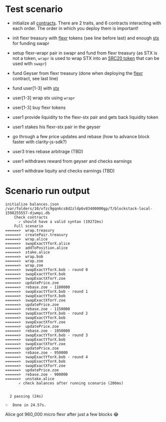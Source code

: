 # Test scenario
- initialize all [contracts](./contracts).  There are 2 traits, and 6 contracts interacting with each order.  The order in which you deploy them is important!
- init flexr treasury with [flexr](./contracts/flexr-token.clar) tokens (see line before last) and enough [stx](./balances.json) for funding swapr 
- setup flexr-wrapr pair in swapr and fund from flexr treasury (as STX is not a token, `wrapr` is used to wrap STX into an [SRC20 token](./contracts/src20-trait.clar) that can be used with `swapr`)
- fund Geyser from flexr treasury (done when deploying the [flexr](./contracts/flexr-token.clar) contract, see last line)

- fund user[1-3] with [stx](./balances.json) 
- user[1-3] wrap stx using `wrapr`
- user[1-3] buy flexr tokens
- user1 provide liquidity to the flexr-stx pair and gets back liquidity token
- user1 stakes his flexr-stx pair in the geyser

- go through a few price updates and rebase (how to advance block faster with clarity-js-sdk?)
- user3 tries rebase arbitrage (TBD)

- user1 withdraws reward from geyser and checks earnings
- user1 withdraw liquity and checks earnings (TBD)

# Scenario run output
```
initialize balances.json /var/folders/10/vfzc9gqn6cs8d2zldp6v83400000gp/T/blockstack-local-1598255557-djwmpi.db
    Check contracts
      ✓ should have a valid syntax (19272ms)
    Full scenario
======>  wrap.treasury
======>  createPair.treasury
======>  wrap.alice
======>  swapExactYforX.alice
======>  addToPosition.alice
======>  stake.alice
======>  wrap.bob
======>  wrap.zoe
======>  wrap.zoe
======>  swapExactYforX.bob - round 0
======>  swapExactYforX.bob
======>  swapExactXforY.zoe
======>  updatePrice.zoe
======>  rebase.zoe - 1100000
======>  swapExactYforX.bob - round 1
======>  swapExactYforX.bob
======>  swapExactXforY.zoe
======>  updatePrice.zoe
======>  rebase.zoe - 1150000
======>  swapExactYforX.bob - round 2
======>  swapExactYforX.bob
======>  swapExactXforY.zoe
======>  updatePrice.zoe
======>  rebase.zoe - 1050000
======>  swapExactYforX.bob - round 3
======>  swapExactYforX.bob
======>  swapExactXforY.zoe
======>  updatePrice.zoe
======>  rebase.zoe - 950000
======>  swapExactYforX.bob - round 4
======>  swapExactYforX.bob
======>  swapExactXforY.zoe
======>  updatePrice.zoe
======>  rebase.zoe - 900000
======>  unstake.alice
      ✓ check balances after running scenario (206ms)


  2 passing (24s)

✨  Done in 24.57s.
```

Alice got 960_000 micro flexr after just a few blocks 😂
